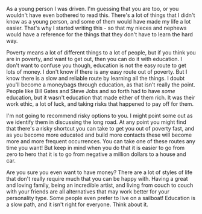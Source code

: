 As a young person I was driven.  I'm guessing that you are too, or you wouldn't have even bothered to read this.  There's a lot of things that I didn't know as a young person, and some of them would have made my life a lot easier.  That's why I started writing this - so that my nieces and nephews would have a reference for the things that they don't have to learn the hard way.

Poverty means a lot of different things to a lot of people, but if you think you are in poverty, and want to get out, then you can do it with education.  I don't want to confuse you though, education is not the easy route to get lots of money.  I don't know if there is any easy route out of poverty.  But I know there is a slow and reliable route by learning all the things.  I doubt you'll become a moneybags through education, as that isn't really the point.  People like Bill Gates and Steve Jobs and so forth had to have *some* education, but it wasn't education that made either of them rich.  It was their work ethic, a lot of luck, and taking risks that happened to pay off for them.

I'm not going to recommend risky options to you.  I might point some out as we identify them in discussing the long road.  At any point you might find that there's a risky shortcut you can take to get you out of poverty fast, and as you become more educated and build more contacts these will become more and more frequent occurrences.  You can take one of these routes any time you want!  But keep in mind when you do that it is easier to go from zero to hero that it is to go from negative a million dollars to a house and car.

Are you sure you even want to have money?  There are a lot of styles of life that don't really require much that you can be happy with.  Having a great and loving family, being an incredible artist, and living from couch to couch with your friends are all alternatives that may work better for your personality type. Some people even prefer to live on a sailboat!  Education is a slow path, and it isn't right for everyone.  Think about it.  
